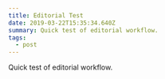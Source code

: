 ```yaml
---
title: Editorial Test
date: 2019-03-22T15:35:34.640Z
summary: Quick test of editorial workflow.
tags:
  - post
---
```

Quick test of editorial workflow.
